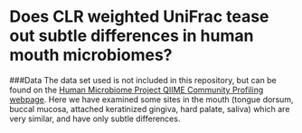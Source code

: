 Does CLR weighted UniFrac tease out subtle differences in human mouth microbiomes?
==========

###Data
The data set used is not included in this repository, but can be found on the [Human Microbiome Project QIIME Community Profiling webpage](http://www.hmpdacc.org/HMQCP/). Here we have examined some sites in the mouth (tongue dorsum, buccal mucosa, attached keratinized gingiva, hard palate, saliva) which are very similar, and have only subtle differences.

